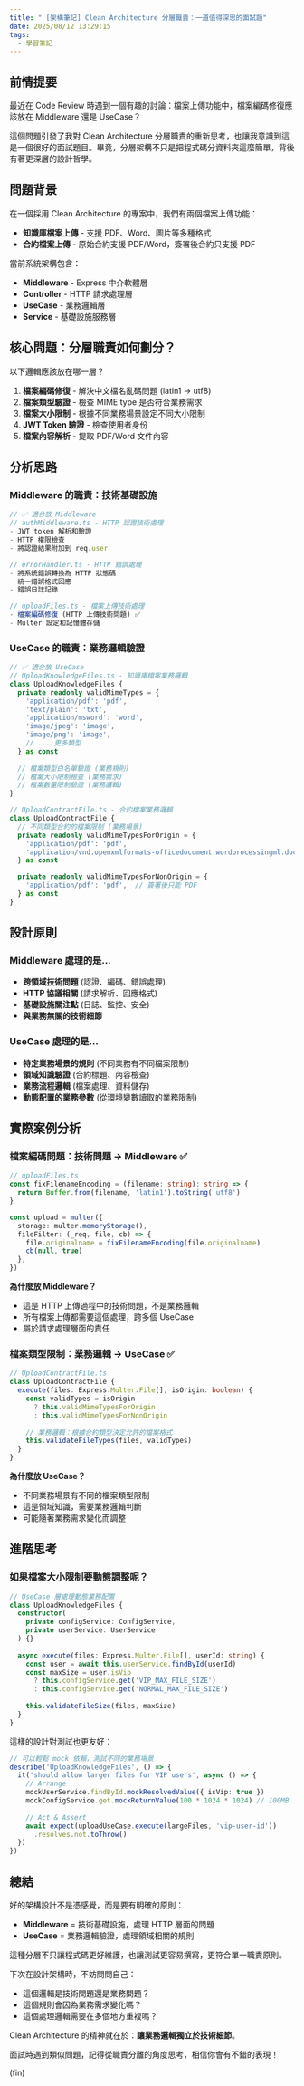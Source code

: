 ```yaml
---
title: " [架構筆記] Clean Architecture 分層職責：一道值得深思的面試題"
date: 2025/08/12 13:29:15
tags:
  - 學習筆記
---
```


## 前情提要

最近在 Code Review 時遇到一個有趣的討論：檔案上傳功能中，檔案編碼修復應該放在 Middleware 還是 UseCase？

這個問題引發了我對 Clean Architecture 分層職責的重新思考，也讓我意識到這是一個很好的面試題目。畢竟，分層架構不只是把程式碼分資料夾這麼簡單，背後有著更深層的設計哲學。

## 問題背景

在一個採用 Clean Architecture 的專案中，我們有兩個檔案上傳功能：

- **知識庫檔案上傳** - 支援 PDF、Word、圖片等多種格式
- **合約檔案上傳** - 原始合約支援 PDF/Word，簽署後合約只支援 PDF

當前系統架構包含：

- **Middleware** - Express 中介軟體層
- **Controller** - HTTP 請求處理層  
- **UseCase** - 業務邏輯層
- **Service** - 基礎設施服務層

## 核心問題：分層職責如何劃分？

以下邏輯應該放在哪一層？

1. **檔案編碼修復** - 解決中文檔名亂碼問題 (latin1 → utf8)
2. **檔案類型驗證** - 檢查 MIME type 是否符合業務需求  
3. **檔案大小限制** - 根據不同業務場景設定不同大小限制
4. **JWT Token 驗證** - 檢查使用者身份
5. **檔案內容解析** - 提取 PDF/Word 文件內容

## 分析思路

### Middleware 的職責：技術基礎設施

```typescript
// ✅ 適合放 Middleware
// authMiddleware.ts - HTTP 認證技術處理
- JWT token 解析和驗證  
- HTTP 權限檢查
- 將認證結果附加到 req.user

// errorHandler.ts - HTTP 錯誤處理  
- 將系統錯誤轉換為 HTTP 狀態碼
- 統一錯誤格式回應
- 錯誤日誌記錄

// uploadFiles.ts - 檔案上傳技術處理
- 檔案編碼修復 (HTTP 上傳技術問題) ✅
- Multer 設定和記憶體存儲
```

### UseCase 的職責：業務邏輯驗證

```typescript
// ✅ 適合放 UseCase
// UploadKnowledgeFiles.ts - 知識庫檔案業務邏輯
class UploadKnowledgeFiles {
  private readonly validMimeTypes = {
    'application/pdf': 'pdf',
    'text/plain': 'txt',
    'application/msword': 'word',
    'image/jpeg': 'image',
    'image/png': 'image',
    // ... 更多類型
  } as const
  
  // 檔案類型白名單驗證 (業務規則)
  // 檔案大小限制檢查 (業務需求)  
  // 檔案數量限制驗證 (業務邏輯)
}

// UploadContractFile.ts - 合約檔案業務邏輯
class UploadContractFile {
  // 不同類型合約的檔案限制 (業務場景)
  private readonly validMimeTypesForOrigin = {
    'application/pdf': 'pdf',
    'application/vnd.openxmlformats-officedocument.wordprocessingml.document': 'word',
  } as const

  private readonly validMimeTypesForNonOrigin = {
    'application/pdf': 'pdf',  // 簽署後只能 PDF
  } as const
}
```

## 設計原則

### Middleware 處理的是...

- **跨領域技術問題** (認證、編碼、錯誤處理)
- **HTTP 協議相關** (請求解析、回應格式)  
- **基礎設施關注點** (日誌、監控、安全)
- **與業務無關的技術細節**

### UseCase 處理的是...

- **特定業務場景的規則** (不同業務有不同檔案限制)
- **領域知識驗證** (合約標題、內容檢查)
- **業務流程邏輯** (檔案處理、資料儲存)
- **動態配置的業務參數** (從環境變數讀取的業務限制)

## 實際案例分析

### 檔案編碼問題：技術問題 → Middleware ✅

```typescript
// uploadFiles.ts
const fixFilenameEncoding = (filename: string): string => {
  return Buffer.from(filename, 'latin1').toString('utf8')
}

const upload = multer({
  storage: multer.memoryStorage(),
  fileFilter: (_req, file, cb) => {
    file.originalname = fixFilenameEncoding(file.originalname)
    cb(null, true)
  },
})
```

**為什麼放 Middleware？**

- 這是 HTTP 上傳過程中的技術問題，不是業務邏輯
- 所有檔案上傳都需要這個處理，跨多個 UseCase
- 屬於請求處理層面的責任

### 檔案類型限制：業務邏輯 → UseCase ✅

```typescript
// UploadContractFile.ts  
class UploadContractFile {
  execute(files: Express.Multer.File[], isOrigin: boolean) {
    const validTypes = isOrigin 
      ? this.validMimeTypesForOrigin 
      : this.validMimeTypesForNonOrigin
      
    // 業務邏輯：根據合約類型決定允許的檔案格式
    this.validateFileTypes(files, validTypes)
  }
}
```

**為什麼放 UseCase？**

- 不同業務場景有不同的檔案類型限制
- 這是領域知識，需要業務邏輯判斷
- 可能隨著業務需求變化而調整

## 進階思考

### 如果檔案大小限制要動態調整呢？

```typescript
// UseCase 層處理動態業務配置
class UploadKnowledgeFiles {
  constructor(
    private configService: ConfigService,
    private userService: UserService
  ) {}
  
  async execute(files: Express.Multer.File[], userId: string) {
    const user = await this.userService.findById(userId)
    const maxSize = user.isVip 
      ? this.configService.get('VIP_MAX_FILE_SIZE')
      : this.configService.get('NORMAL_MAX_FILE_SIZE')
      
    this.validateFileSize(files, maxSize)
  }
}
```

這樣的設計對測試也更友好：

```typescript
// 可以輕鬆 mock 依賴，測試不同的業務場景
describe('UploadKnowledgeFiles', () => {
  it('should allow larger files for VIP users', async () => {
    // Arrange
    mockUserService.findById.mockResolvedValue({ isVip: true })
    mockConfigService.get.mockReturnValue(100 * 1024 * 1024) // 100MB
    
    // Act & Assert
    await expect(uploadUseCase.execute(largeFiles, 'vip-user-id'))
      .resolves.not.toThrow()
  })
})
```

## 總結

好的架構設計不是憑感覺，而是要有明確的原則：

- **Middleware** = 技術基礎設施，處理 HTTP 層面的問題
- **UseCase** = 業務邏輯驗證，處理領域相關的規則

這種分層不只讓程式碼更好維護，也讓測試更容易撰寫，更符合單一職責原則。

下次在設計架構時，不妨問問自己：

- 這個邏輯是技術問題還是業務問題？
- 這個規則會因為業務需求變化嗎？
- 這個處理邏輯需要在多個地方重複嗎？

Clean Architecture 的精神就在於：**讓業務邏輯獨立於技術細節**。

面試時遇到類似問題，記得從職責分離的角度思考，相信你會有不錯的表現！

(fin)